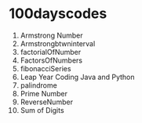 # 100dayscodes
1. Armstrong Number
2. Armstrongbtwninterval
3. factorialOfNumber
4. FactorsOfNumbers
5. fibonacciSeries
6. Leap Year Coding Java and Python
7. palindrome
8. Prime Number
9. ReverseNumber
10. Sum of Digits

